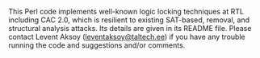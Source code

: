 This Perl code implements well-known logic locking techniques at RTL including CAC 2.0, which is resilient to existing SAT-based, removal, and structural analysis attacks. Its details are given in its README file. Please contact Levent Aksoy (leventaksoy@taltech.ee) if you have any trouble running the code and suggestions and/or comments.

